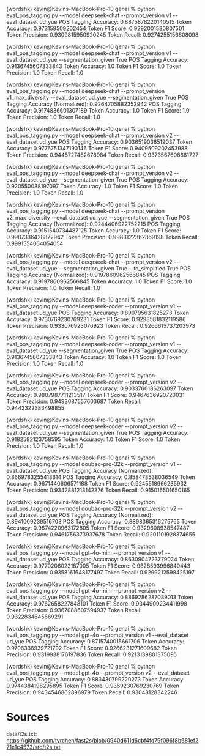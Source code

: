 (wordshk) kevin@Kevins-MacBook-Pro-10 genai % python eval_pos_tagging.py --model deepseek-chat --prompt_version v1 --eval_dataset ud_yue
POS Tagging Accuracy: 0.8875878220140515
Token Accuracy: 0.973159509202454
Token F1 Score: 0.9292001530807501
Token Precision: 0.9309815950920245
Token Recall: 0.9274255156608098

(wordshk) kevin@Kevins-MacBook-Pro-10 genai % python eval_pos_tagging.py --model deepseek-chat --prompt_version v1 --eval_dataset ud_yue --segmentation_given True
POS Tagging Accuracy: 0.9136745607333843
Token Accuracy: 1.0
Token F1 Score: 1.0
Token Precision: 1.0
Token Recall: 1.0

(wordshk) kevin@Kevins-MacBook-Pro-10 genai % python eval_pos_tagging.py --model deepseek-chat --prompt_version v1_max_diversity --eval_dataset ud_yue --segmentation_given True
POS Tagging Accuracy (Normalized): 0.9264705882352942
POS Tagging Accuracy: 0.9174836601307189
Token Accuracy: 1.0
Token F1 Score: 1.0
Token Precision: 1.0
Token Recall: 1.0

(wordshk) kevin@Kevins-MacBook-Pro-10 genai % python eval_pos_tagging.py --model deepseek-chat --prompt_version v2 --eval_dataset ud_yue
POS Tagging Accuracy: 0.9036519036519037
Token Accuracy: 0.9776751347190146
Token F1 Score: 0.9409509202453988
Token Precision: 0.9445727482678984
Token Recall: 0.9373567608861727

(wordshk) kevin@Kevins-MacBook-Pro-10 genai % python eval_pos_tagging.py --model deepseek-chat --prompt_version v2 --eval_dataset ud_yue --segmentation_given True
POS Tagging Accuracy: 0.920550038197097
Token Accuracy: 1.0
Token F1 Score: 1.0
Token Precision: 1.0
Token Recall: 1.0

(wordshk) kevin@Kevins-MacBook-Pro-10 genai % python eval_pos_tagging.py --model deepseek-chat --prompt_version v2_max_diversity --eval_dataset ud_yue --segmentation_given True
POS Tagging Accuracy (Normalized): 0.9244406922752215
POS Tagging Accuracy: 0.9151540734487125
Token Accuracy: 1.0
Token F1 Score: 0.9987336428872942
Token Precision: 0.9983122362869198
Token Recall: 0.9991554054054054

(wordshk) kevin@Kevins-MacBook-Pro-10 genai % python eval_pos_tagging.py --model deepseek-chat --prompt_version v2 --eval_dataset ud_yue --segmentation_given True --to_simplified True
POS Tagging Accuracy (Normalized): 0.9197860962566845
POS Tagging Accuracy: 0.9197860962566845
Token Accuracy: 1.0
Token F1 Score: 1.0
Token Precision: 1.0
Token Recall: 1.0

(wordshk) kevin@Kevins-MacBook-Pro-10 genai % python eval_pos_tagging.py --model deepseek-coder --prompt_version v1 --eval_dataset ud_yue
POS Tagging Accuracy: 0.890795631825273
Token Accuracy: 0.9730769230769231
Token F1 Score: 0.9298581832119586
Token Precision: 0.933076923076923
Token Recall: 0.9266615737203973

(wordshk) kevin@Kevins-MacBook-Pro-10 genai % python eval_pos_tagging.py --model deepseek-coder --prompt_version v1 --eval_dataset ud_yue --segmentation_given True
POS Tagging Accuracy: 0.9136745607333843
Token Accuracy: 1.0
Token F1 Score: 1.0
Token Precision: 1.0
Token Recall: 1.0

(wordshk) kevin@Kevins-MacBook-Pro-10 genai % python eval_pos_tagging.py --model deepseek-coder --prompt_version v2 --eval_dataset ud_yue
POS Tagging Accuracy: 0.9033760186263097
Token Accuracy: 0.9807987711213517
Token F1 Score: 0.9467636920720031
Token Precision: 0.9493087557603687
Token Recall: 0.9442322383498855

(wordshk) kevin@Kevins-MacBook-Pro-10 genai % python eval_pos_tagging.py --model deepseek-coder --prompt_version v2 --eval_dataset ud_yue --segmentation_given True
POS Tagging Accuracy: 0.9182582123758595
Token Accuracy: 1.0
Token F1 Score: 1.0
Token Precision: 1.0
Token Recall: 1.0


(wordshk) kevin@Kevins-MacBook-Pro-10 genai % python eval_pos_tagging.py --model doubao-pro-32k --prompt_version v1 --eval_dataset ud_yue
POS Tagging Accuracy (Normalized): 0.8669783255418614
POS Tagging Accuracy: 0.858478538036549
Token Accuracy: 0.9671440606571188
Token F1 Score: 0.9245518966235932
Token Precision: 0.9342881213142376
Token Recall: 0.915016501650165

(wordshk) kevin@Kevins-MacBook-Pro-10 genai % python eval_pos_tagging.py --model doubao-pro-32k --prompt_version v2 --eval_dataset ud_yue
POS Tagging Accuracy (Normalized): 0.8941009239516703
POS Tagging Accuracy: 0.8898365316275765
Token Accuracy: 0.9674220963172805
Token F1 Score: 0.9329608938547487
Token Precision: 0.9461756373937678
Token Recall: 0.9201101928374655


(wordshk) kevin@Kevins-MacBook-Pro-10 genai % python eval_pos_tagging.py --model gpt-4o-mini --prompt_version v1 --eval_dataset ud_yue
POS Tagging Accuracy: 0.8630904723779024
Token Accuracy: 0.9770206022187005
Token F1 Score: 0.9328593996840443
Token Precision: 0.9358161648177497
Token Recall: 0.9299212598425197

(wordshk) kevin@Kevins-MacBook-Pro-10 genai % python eval_pos_tagging.py --model gpt-4o-mini --prompt_version v2 --eval_dataset ud_yue
POS Tagging Accuracy: 0.8869286287089013
Token Accuracy: 0.9762658227848101
Token F1 Score: 0.9344909234411998
Token Precision: 0.9367088607594937
Token Recall: 0.9322834645669291

(wordshk) kevin@Kevins-MacBook-Pro-10 genai % python eval_pos_tagging.py --model gpt-4o --prompt_version v1 --eval_dataset ud_yue
POS Tagging Accuracy: 0.8715740015661706
Token Accuracy: 0.9706336939721792
Token F1 Score: 0.9266231271609682
Token Precision: 0.9319938176197836
Token Recall: 0.9213139801375095

(wordshk) kevin@Kevins-MacBook-Pro-10 genai % python eval_pos_tagging.py --model gpt-4o --prompt_version v2 --eval_dataset ud_yue
POS Tagging Accuracy: 0.883430799220273
Token Accuracy: 0.9744384198295895
Token F1 Score: 0.9369230769230769
Token Precision: 0.9434546862896979
Token Recall: 0.93048128342246


# Sources

data/t2s.txt: https://github.com/tyrchen/fast2s/blob/0940d611d6cbf4fd79f096f8b681ef271e1c4573/src/t2s.txt

